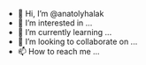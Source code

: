 - 👋 Hi, I’m @anatolyhalak
- 👀 I’m interested in ...
- 🌱 I’m currently learning ...
- 💞️ I’m looking to collaborate on ...
- 📫 How to reach me ...

<!---
anatolyhalak/anatolyhalak is a ✨ special ✨ repository because its `README.md` (this file) appears on your GitHub profile.
You can click the Preview link to take a look at your changes.
--->
